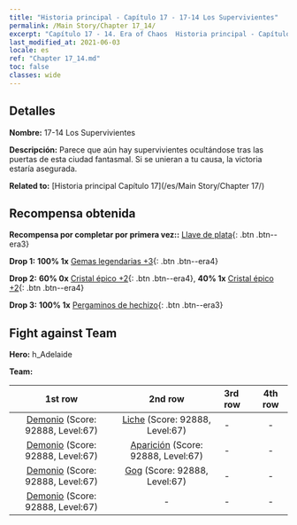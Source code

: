 ```yaml
---
title: "Historia principal - Capítulo 17 - 17-14 Los Supervivientes"
permalink: /Main Story/Chapter 17_14/
excerpt: "Capítulo 17 - 14. Era of Chaos  Historia principal - Capítulo 17_14. 17-14 Los Supervivientes"
last_modified_at: 2021-06-03
locale: es
ref: "Chapter 17_14.md"
toc: false
classes: wide
---
```


## Detalles

 **Nombre:** 17-14 Los Supervivientes

 **Descripción:** Parece que aún hay supervivientes ocultándose tras las puertas de esta ciudad fantasmal. Si se unieran a tu causa, la victoria estaría asegurada.

 **Related to:** [Historia principal Capítulo 17](/es/Main Story/Chapter 17/)

## Recompensa obtenida

 **Recompensa por completar por primera vez::** [Llave de plata](/ItemsES/con_693/){: .btn .btn--era3}

 **Drop 1:** **100% 1x** [Gemas legendarias +3](/ItemsES/mat_58/){: .btn .btn--era4}

 **Drop 2:** **60% 0x** [Cristal épico +2](/ItemsES/mat_52/){: .btn .btn--era4}, **40% 1x** [Cristal épico +2](/ItemsES/mat_52/){: .btn .btn--era4}

 **Drop 3:** **100% 1x** [Pergaminos de hechizo](/ItemsES/con_694/){: .btn .btn--era3}


## Fight against Team
 **Hero:** h_Adelaide

 **Team:**


  | 1st row | 2nd row | 3rd row | 4th row |
  |:----:|:----:|:----|:----:|
  | [Demonio](/es/units/Demon/) (Score: 92888, Level:67)  | [Liche](/es/units/Lich/) (Score: 92888, Level:67)  | - | - |
  | [Demonio](/es/units/Demon/) (Score: 92888, Level:67)  | [Aparición](/es/units/Wight/) (Score: 92888, Level:67)  | - | - |
  | [Demonio](/es/units/Demon/) (Score: 92888, Level:67)  | [Gog](/es/units/Gog/) (Score: 92888, Level:67)  | - | - |
  | [Demonio](/es/units/Demon/) (Score: 92888, Level:67)  | - | - | - |


